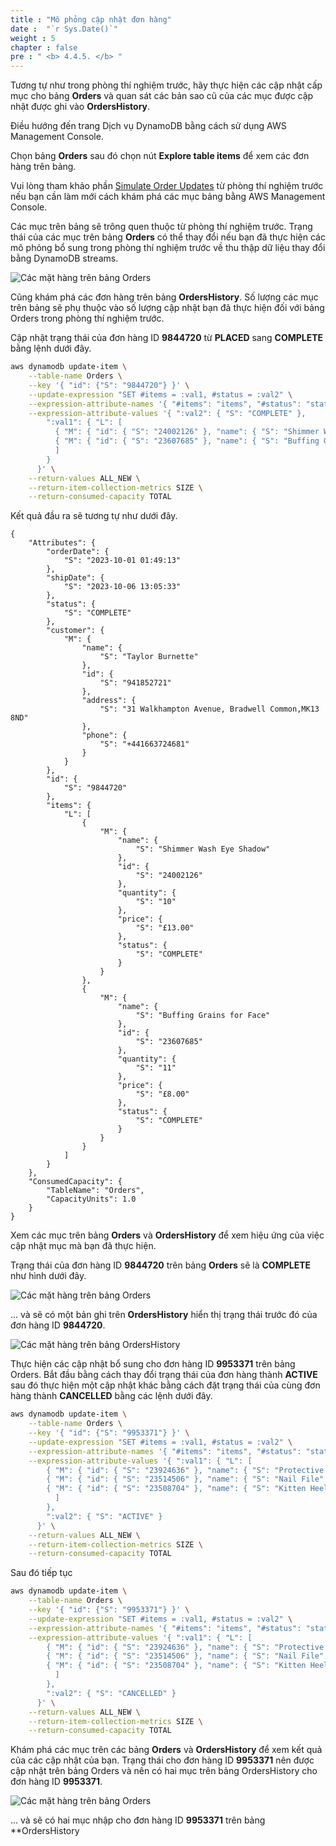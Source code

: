 ```yaml
---
title : "Mô phỏng cập nhật đơn hàng"
date :  "`r Sys.Date()`" 
weight : 5
chapter : false
pre : " <b> 4.4.5. </b> "
---
```


Tương tự như trong phòng thí nghiệm trước, hãy thực hiện các cập nhật cấp mục cho bảng **Orders** và quan sát các bản sao cũ của các mục được cập nhật được ghi vào **OrdersHistory**.

Điều hướng đến trang Dịch vụ DynamoDB bằng cách sử dụng AWS Management Console.

Chọn bảng **Orders** sau đó chọn nút **Explore table items** để xem các đơn hàng trên bảng.

Vui lòng tham khảo phần [Simulate Order Updates](https://catalog.workshops.aws/dynamodb-labs/en-US/change-data-capture/ex1/simulate-order-updates) từ phòng thí nghiệm trước nếu bạn cần làm mới cách khám phá các mục bảng bằng AWS Management Console.

Các mục trên bảng sẽ trông quen thuộc từ phòng thí nghiệm trước. Trạng thái của các mục trên bảng **Orders** có thể thay đổi nếu bạn đã thực hiện các mô phỏng bổ sung trong phòng thí nghiệm trước về thu thập dữ liệu thay đổi bằng DynamoDB streams.

![Các mặt hàng trên bảng Orders](/images/4/4.4/10.png)

Cũng khám phá các đơn hàng trên bảng **OrdersHistory**. Số lượng các mục trên bảng sẽ phụ thuộc vào số lượng cập nhật bạn đã thực hiện đối với bảng Orders trong phòng thí nghiệm trước.

Cập nhật trạng thái của đơn hàng ID **9844720** từ **PLACED** sang **COMPLETE** bằng lệnh dưới đây.

```bash
aws dynamodb update-item \
    --table-name Orders \
    --key '{ "id": {"S": "9844720"} }' \
    --update-expression "SET #items = :val1, #status = :val2" \
    --expression-attribute-names '{ "#items": "items", "#status": "status" }' \
    --expression-attribute-values '{ ":val2": { "S": "COMPLETE" },
        ":val1": { "L": [
          { "M": { "id": { "S": "24002126" }, "name": { "S": "Shimmer Wash Eye Shadow" }, "price": { "S": "£13.00" }, "quantity": { "S": "10" }, "status": { "S": "COMPLETE" } } },
          { "M": { "id": { "S": "23607685" }, "name": { "S": "Buffing Grains for Face" }, "price": { "S": "£8.00" }, "quantity": { "S": "11" }, "status": { "S": "COMPLETE" } } }
          ]
        }
      }' \
    --return-values ALL_NEW \
    --return-item-collection-metrics SIZE \
    --return-consumed-capacity TOTAL
```

Kết quả đầu ra sẽ tương tự như dưới đây.

```
{
    "Attributes": {
        "orderDate": {
            "S": "2023-10-01 01:49:13"
        },
        "shipDate": {
            "S": "2023-10-06 13:05:33"
        },
        "status": {
            "S": "COMPLETE"
        },
        "customer": {
            "M": {
                "name": {
                    "S": "Taylor Burnette"
                },
                "id": {
                    "S": "941852721"
                },
                "address": {
                    "S": "31 Walkhampton Avenue, Bradwell Common,MK13 8ND"
                },
                "phone": {
                    "S": "+441663724681"
                }
            }
        },
        "id": {
            "S": "9844720"
        },
        "items": {
            "L": [
                {
                    "M": {
                        "name": {
                            "S": "Shimmer Wash Eye Shadow"
                        },
                        "id": {
                            "S": "24002126"
                        },
                        "quantity": {
                            "S": "10"
                        },
                        "price": {
                            "S": "£13.00"
                        },
                        "status": {
                            "S": "COMPLETE"
                        }
                    }
                },
                {
                    "M": {
                        "name": {
                            "S": "Buffing Grains for Face"
                        },
                        "id": {
                            "S": "23607685"
                        },
                        "quantity": {
                            "S": "11"
                        },
                        "price": {
                            "S": "£8.00"
                        },
                        "status": {
                            "S": "COMPLETE"
                        }
                    }
                }
            ]
        }
    },
    "ConsumedCapacity": {
        "TableName": "Orders",
        "CapacityUnits": 1.0
    }
}
```

Xem các mục trên bảng **Orders** và **OrdersHistory** để xem hiệu ứng của việc cập nhật mục mà bạn đã thực hiện.

Trạng thái của đơn hàng ID **9844720** trên bảng **Orders** sẽ là **COMPLETE** như hình dưới đây.

![Các mặt hàng trên bảng Orders](/images/4/4.4/11.png)

... và sẽ có một bản ghi trên **OrdersHistory** hiển thị trạng thái trước đó của đơn hàng ID **9844720**.

![Các mặt hàng trên bảng OrdersHistory](/images/4/4.4/12.png)

Thực hiện các cập nhật bổ sung cho đơn hàng ID **9953371** trên bảng Orders. Bắt đầu bằng cách thay đổi trạng thái của đơn hàng thành **ACTIVE** sau đó thực hiện một cập nhật khác bằng cách đặt trạng thái của cùng đơn hàng thành **CANCELLED** bằng các lệnh dưới đây.

```bash
aws dynamodb update-item \
    --table-name Orders \
    --key '{ "id": {"S": "9953371"} }' \
    --update-expression "SET #items = :val1, #status = :val2" \
    --expression-attribute-names '{ "#items": "items", "#status": "status" }' \
    --expression-attribute-values '{ ":val1": { "L": [
        { "M": { "id": { "S": "23924636" }, "name": { "S": "Protective Face Lotion" }, "price": { "S": "£3.00" }, "quantity": { "S": "9" }, "status": { "S": "CANCELLED" } } },
        { "M": { "id": { "S": "23514506" }, "name": { "S": "Nail File" }, "price": { "S": "£11.00" }, "quantity": { "S": "13" }, "status": { "S": "PLACED" } } },
        { "M": { "id": { "S": "23508704" }, "name": { "S": "Kitten Heels Powder Finish Foot Creme" }, "price": { "S": "£11.00" }, "quantity": { "S": "10" }, "status": { "S": "PLACED" } } } 
          ]
        },
        ":val2": { "S": "ACTIVE" }
      }' \
    --return-values ALL_NEW \
    --return-item-collection-metrics SIZE \
    --return-consumed-capacity TOTAL
```

Sau đó tiếp tục

```bash
aws dynamodb update-item \
    --table-name Orders \
    --key '{ "id": {"S": "9953371"} }' \
    --update-expression "SET #items = :val1, #status = :val2" \
    --expression-attribute-names '{ "#items": "items", "#status": "status" }' \
    --expression-attribute-values '{ ":val1": { "L": [
        { "M": { "id": { "S": "23924636" }, "name": { "S": "Protective Face Lotion" }, "price": { "S": "£3.00" }, "quantity": { "S": "9" }, "status": { "S": "CANCELLED" } } },
        { "M": { "id": { "S": "23514506" }, "name": { "S": "Nail File" }, "price": { "S": "£11.00" }, "quantity": { "S": "13" }, "status": { "S": "CANCELLED" } } },
        { "M": { "id": { "S": "23508704" }, "name": { "S": "Kitten Heels Powder Finish Foot Creme" }, "price": { "S": "£11.00" }, "quantity": { "S": "10" }, "status": { "S": "CANCELLED" } } }
          ]
        },
        ":val2": { "S": "CANCELLED" }
      }' \
    --return-values ALL_NEW \
    --return-item-collection-metrics SIZE \
    --return-consumed-capacity TOTAL
```

Khám phá các mục trên các bảng **Orders** và **OrdersHistory** để xem kết quả của các cập nhật của bạn. Trạng thái cho đơn hàng ID **9953371** nên được cập nhật trên bảng Orders và nên có hai mục trên bảng OrdersHistory cho đơn hàng ID **9953371**.

![Các mặt hàng trên bảng Orders](/images/4/4.4/13.png)

... và sẽ có hai mục nhập cho đơn hàng ID **9953371** trên bảng **OrdersHistory